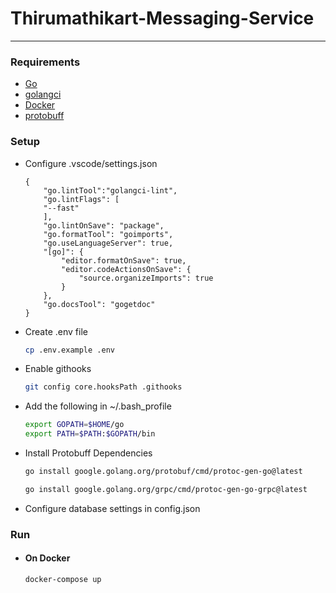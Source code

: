 # Thirumathikart-Messaging-Service
___

### Requirements
* [Go](https://go.dev/)
* [golangci](https://golangci-lint.run/usage/install/)
* [Docker](https://www.docker.com/)
* [protobuff](https://grpc.io/docs/protoc-installation/)

### Setup
* Configure .vscode/settings.json
    ```
    {
        "go.lintTool":"golangci-lint",
        "go.lintFlags": [
        "--fast"
        ],
        "go.lintOnSave": "package",
        "go.formatTool": "goimports",
        "go.useLanguageServer": true,
        "[go]": {
            "editor.formatOnSave": true,
            "editor.codeActionsOnSave": {
                "source.organizeImports": true
            }
        },
        "go.docsTool": "gogetdoc"
    }
    ```
* Create .env file
    ``` sh
    cp .env.example .env
    ```
* Enable githooks
    ``` sh
    git config core.hooksPath .githooks
    ```
* Add the following in ~/.bash_profile
    ```sh
    export GOPATH=$HOME/go
    export PATH=$PATH:$GOPATH/bin
    ```
* Install Protobuff Dependencies
   ```sh
   go install google.golang.org/protobuf/cmd/protoc-gen-go@latest
   ```
   ```sh
   go install google.golang.org/grpc/cmd/protoc-gen-go-grpc@latest
   ```       


* Configure database settings in config.json

### Run
- #### On Docker
    ``` sh
    docker-compose up
    ```    
   